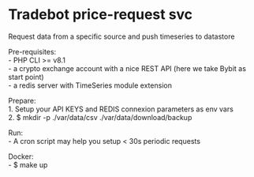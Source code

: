 # Tradebot price-request svc 
Request data from a specific source and push timeseries to datastore <br />

Pre-requisites: <br />
    - PHP CLI >= v8.1 <br />
    - a crypto exchange account with a nice REST API (here we take Bybit as start point) <br />
    - a redis server with TimeSeries module extension <br />

Prepare: <br />
    1. Setup your API KEYS and REDIS connexion parameters as env vars <br />
    2. $ mkdir -p ./var/data/csv ./var/data/download/backup

Run: <br />
    - A cron script may help you setup < 30s periodic requests

Docker: <br />
    - $ make up